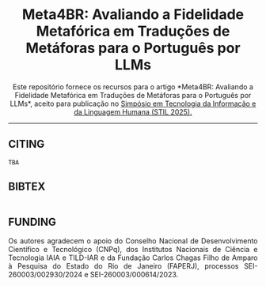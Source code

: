 <h1 align="center">
    Meta4BR: Avaliando a Fidelidade Metafórica em Traduções de Metáforas para o Português por LLMs
</h1>

<p align="center">
  Este repositório fornece os recursos para o artigo *Meta4BR: Avaliando a Fidelidade Metafórica em Traduções de Metáforas para o Português por LLMs*, aceito para publicação no  <a href="https://bracis.sbc.org.br/2025/stil">Simpósio em Tecnologia da Informação e da Linguagem Humana (STIL 2025).</a> 
</p>

---

<h2 align="left"> CITING </h2>

	⁠TBA

<h2 align="left"> BIBTEX </h2>

```

```

<h2 align="left"> FUNDING </h2>
<p align="justify"> 
Os autores agradecem o apoio do Conselho Nacional de Desenvolvimento Científico e Tecnológico (CNPq), dos Institutos Nacionais de Ciência e Tecnologia IAIA e TILD-IAR e da Fundação Carlos Chagas Filho de Amparo à Pesquisa do Estado do Rio de Janeiro (FAPERJ), processos SEI-260003/002930/2024 e SEI-260003/000614/2023.
</p>
</br>